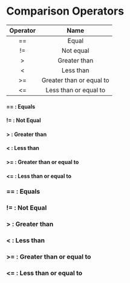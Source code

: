 <!--
# Comparison, Logical, and Membership Operators
-->

# Comparison Operators

|   Operator |   Name |
|:-:    |:-:    |
|   ==   |   Equal |
|   !=  |   Not equal |
|   >   |   Greater than |
|   <   |   Less than |
|   >=   |   Greater than or equal to |
|   <=   |   Less than or equal to |


#### __==__ : Equals
#### __!=__ : Not Equal
#### __>__ : Greater than
#### __<__ : Less than
#### __>=__ : Greater than or equal to
#### __<=__ : Less than or equal to


### __==__ : Equals
### __!=__ : Not Equal
### __>__ : Greater than
### __<__ : Less than
### __>=__ : Greater than or equal to
### __<=__ : Less than or equal to


<!--
|   Emoji   |   Nom |   Hex |   Dec |   Prix    |
|---    |:-:    |:-:    |:-:    |--:    |
|   &#x1F600;   |   GRINNING FACE   |   ```&#x1F600;``` |   ```&#128512;``` |   0.05 €  |
|   &#x1F602;   |   FACE WITH TEARS OF JOY  |   ```&#x1F602;``` |   ```&#128514;``` |   0.12 €  |
|   &#x1F923;   |   ROLLING ON THE FLOOR LAUGHING   |   ```&#x1F923;``` |   ```&#129315;``` |   0.09 €  |
-->
